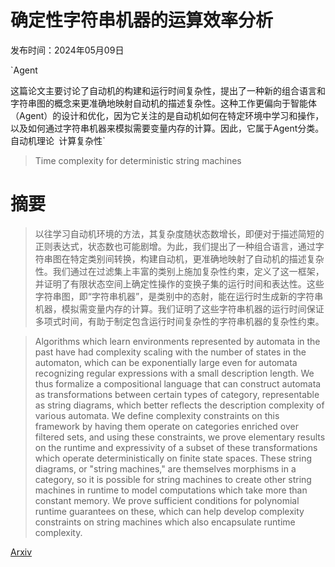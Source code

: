 # 确定性字符串机器的运算效率分析

发布时间：2024年05月09日

`Agent

这篇论文主要讨论了自动机的构建和运行时间复杂性，提出了一种新的组合语言和字符串图的概念来更准确地映射自动机的描述复杂性。这种工作更偏向于智能体（Agent）的设计和优化，因为它关注的是自动机如何在特定环境中学习和操作，以及如何通过字符串机器来模拟需要变量内存的计算。因此，它属于Agent分类。` `自动机理论` `计算复杂性`

> Time complexity for deterministic string machines

# 摘要

> 以往学习自动机环境的方法，其复杂度随状态数增长，即便对于描述简短的正则表达式，状态数也可能剧增。为此，我们提出了一种组合语言，通过字符串图在特定类别间转换，构建自动机，更准确地映射了自动机的描述复杂性。我们通过在过滤集上丰富的类别上施加复杂性约束，定义了这一框架，并证明了有限状态空间上确定性操作的变换子集的运行时间和表达性。这些字符串图，即“字符串机器”，是类别中的态射，能在运行时生成新的字符串机器，模拟需变量内存的计算。我们证明了这些字符串机器的运行时间保证多项式时间，有助于制定包含运行时间复杂性的字符串机器的复杂性约束。

> Algorithms which learn environments represented by automata in the past have had complexity scaling with the number of states in the automaton, which can be exponentially large even for automata recognizing regular expressions with a small description length. We thus formalize a compositional language that can construct automata as transformations between certain types of category, representable as string diagrams, which better reflects the description complexity of various automata. We define complexity constraints on this framework by having them operate on categories enriched over filtered sets, and using these constraints, we prove elementary results on the runtime and expressivity of a subset of these transformations which operate deterministically on finite state spaces. These string diagrams, or "string machines," are themselves morphisms in a category, so it is possible for string machines to create other string machines in runtime to model computations which take more than constant memory. We prove sufficient conditions for polynomial runtime guarantees on these, which can help develop complexity constraints on string machines which also encapsulate runtime complexity.

[Arxiv](https://arxiv.org/abs/2405.06043)